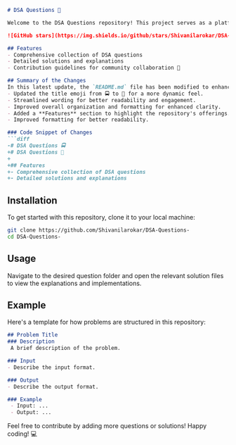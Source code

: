 ```markdown
# DSA Questions 🚀

Welcome to the DSA Questions repository! This project serves as a platform for developers and learners to practice and enhance their skills in Data Structures and Algorithms (DSA). This repository is designed to help you improve your understanding of various data structures and algorithms through a collection of questions and solutions.

![GitHub stars](https://img.shields.io/github/stars/Shivanilarokar/DSA-Questions-?style=social) ![Forks](https://img.shields.io/github/forks/Shivanilarokar/DSA-Questions-?style=social)

## Features
- Comprehensive collection of DSA questions
- Detailed solutions and explanations
- Contribution guidelines for community collaboration 🤝

## Summary of the Changes
In this latest update, the `README.md` file has been modified to enhance clarity and overall presentation. Key changes include:
- Updated the title emoji from 🚍 to 🚀 for a more dynamic feel.
- Streamlined wording for better readability and engagement.
- Improved overall organization and formatting for enhanced clarity.
- Added a **Features** section to highlight the repository's offerings.
- Improved formatting for better readability.

### Code Snippet of Changes
```diff
-# DSA Questions 🚍
+# DSA Questions 🚀
+
+## Features
+- Comprehensive collection of DSA questions
+- Detailed solutions and explanations
```

## Installation
To get started with this repository, clone it to your local machine:
```bash
git clone https://github.com/Shivanilarokar/DSA-Questions-
cd DSA-Questions-
```

## Usage
Navigate to the desired question folder and open the relevant solution files to view the explanations and implementations.

## Example
Here's a template for how problems are structured in this repository:
```markdown
## Problem Title
### Description
 A brief description of the problem.

### Input
- Describe the input format.

### Output
- Describe the output format.

### Example
 - Input: ...
 - Output: ...
```

Feel free to contribute by adding more questions or solutions! Happy coding! 💻
```